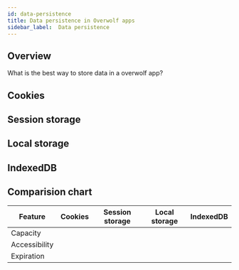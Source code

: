 ```yaml
---
id: data-persistence
title: Data persistence in Overwolf apps
sidebar_label:  Data persistence
---
```


## Overview

What is the best way to store data in a overwolf app?

## Cookies

## Session storage

## Local storage

## IndexedDB

## Comparision chart

Feature       | Cookies    | Session storage     | Local storage      |  IndexedDB    |
--------------| -----------| ------------------- | ------------------ | --------------|
Capacity      |            |                     |                    |               | 
Accessibility |            |                     |                    |               | 
Expiration    |            |                     |                    |               | 
